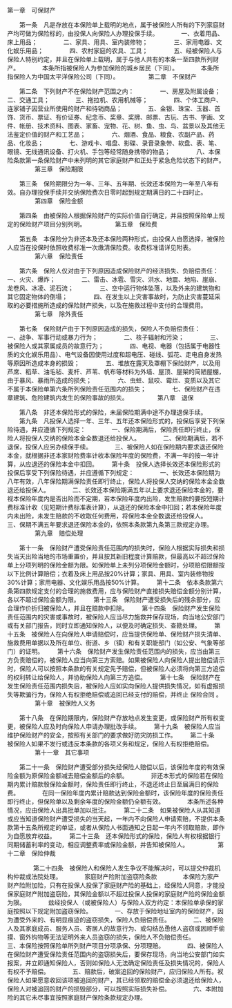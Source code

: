 
 



第一章　可保财产

　　第一条　凡是存放在本保险单上载明的地点，属于被保险人所有的下列家庭财产均可做为保险标的，由投保人向保险人办理投保手续。　　
　　一、衣着用品、床上用品；　　
　　二、家具、用具、室内装修物；　　
　　三、家用电器、文化娱乐用品；　　
　　四、农村家庭的农具、工具；　　
　　五、经被保险人与保险人特别约定，并且在保险单上载明，属于与他人共有的本条一至四款所列财产。　　
　　本条所指被保险人为参加保险的城乡居民（下同）。　　
　　本条所指保险人为中国太平洋保险公司（下同）。
　　
　　 
第二章　不保财产

　　第二条　下列财产不在保险财产范围之内：　　
　　一、房屋及附属设备；　
　　二、交通工具；　　
　　三、拖拉机、农用机械等；　　
　　四、个体工商户、连家铺子因营业所使用的财产和待销商品；　　
　　五、金银、珠宝、玉器、首饰、货币、票证、有价证券、纪念币、奖章、奖牌、邮票、古玩、古书、字画、文件、帐册、技术资料、图表、家畜、宠物、花、树、鱼、虫、鸟、盆景以及其他无法鉴定价值的财产和工艺品；　　
　　六、烟酒、食品、粮食、农副产品、药品、化妆品；　　
　　七、游戏卡、唱盘、影碟、录音录象带、软盘、表、笔、眼镜、无线通讯设备、打火机、手包等经常随身携带的物品；　　
　　八、本保险条款第一条保险财产中未列明的其它家庭财产和正处于紧急危险状态下的财产。
　　
　　 
第三章　保险期限

　　第三条　保险期限分为一年、三年、五年期、长效还本保险为一年至八年有效。自办理投保手续并交纳保险费次日零时起到规定期满日的二十四时止。
　　
　　 
第四章　保险金额

　　第四条　由被保险人根据保险财产的实际价值自行确定，并且按照保险单上规定的保险财产项目分别列明。
　　
　　 
第五章　保险费

　　第五条　本保险分为非还本及还本保险两种形式，由投保人自愿选择，被保险人应当在投保时依照收费标准一次缴清保险费。收费标准请详见附表。
　　
　　 
第六章　保险责任

　　第六条　保险人仅对由于下列原因造成保险财产的经济损失、负赔偿责任：　　
　　一、火灾、爆炸；　　
　　二、雷击、冰雹、雪灾、洪水、地震、地陷、崖崩、龙卷风、冰凌、泥石流；　　
　　三、空中运行物体坠落，以及外来的建筑物和其它固定物体的倒塌；　　
　　四、在发生以上灾害事故时，为防止灾害蔓延采取的必要措施所造成的保险财产损失，以及在施救过程中支付的合理费用。
　　
　　 
第七章　除外责任

　　第七条　保险财产由于下列原因造成的损失，保险人不负赔偿责任：　　
　　一、战争、军事行动或暴力行为；　　
　　二、核子辐射和污染；　　
　　三、被保险人或其家属成员的故意行为；　　
　　四、电视、电器（包括属于电器性质的文化娱乐用品）、电气设备因使用过度和超电压、碰线、弧花、走电自身发热等原因所造成本身的损毁；　　
　　五、堆放在露天及罩棚下保险财产，以及用芦席、稻草、油毛毡、麦杆、芦苇、帆布等材料为外墙、屋顶、屋架的简陋屋棚，由于暴风、暴雨所造成的损失；　　
　　六、虫蛀、鼠咬、霉烂、变质以及其它不属于本保险单第六条所列保险责任范围内的损失；　　
　　七、保险财产在违章建筑、危险建筑内发生的保险事故的损失。
　　
　　 
第八章　退保

　　第八条　非还本保险形式的保险，未届保险期满中途不办理退保手续。
　　第九条　凡投保人选择一年、三年、五年还本保险形式的，投保后享受下列保险待遇，并应遵循下列规定：　　
　　一、保险期满后，保险责任即行终止，保险人将投保人交纳的保险本金全数退还给投保人。　　
　　二、保险期满后，若不退保，投保人应另办续保手续。　　
　　三、被保险人如在保险期内要求退还保险本金，就根据非还本家财险费率计收本保险年度的保险费，不满一年的按一年计算，从应退还的保险本金中扣回。
　　第十条　投保人选择长效还本保险形式的投保后享受下列保险待遇，并应遵循下列规定：　　
　　一、长效还本保险期为八年有效，八年保险期满保险责任即行终止，保险人将投保人交纳的保险本金全数退还给投保人。　　
　　二、长效还本保险期满五年以上要求退还保险本金的，要视本保险年度内是否出险而不定期，若本保险年度内出险，发生赔款的要按短期计费标准计收（见短期计费标准表计算），从退还的保险本金中扣回；若本保险年度内未出险，未发生赔款的不收取任何费用，将保险本金全数退还给投保人。　　
　　三、保期不满五年要求退还保险本金的，依照本条款第九条第三款规定办理。
　　
　　 
第九章　赔偿处理

　　第十一条　保险财产遭受保险责任范围内的损失时，保险人根据实际损失和损失当天出险当地的市场重置价，并且按其新旧程度计算赔款，但最高以不超过保险单上分项列明的保险金额为限。如保险单上未列分项保险金额时，分项赔偿限额按以下比例计算赔偿；衣着及床上用品按20%计算；家具、用具、室内装修物按30%计算；家用电器、文化娱乐用品按50%计算。
　　第十二条　依本条款第六条第四款规定支付的合理的施救费用，应与保险财产直接损失赔偿金额分别计算，各以不超过保险金额为限。
　　第十三条　保险财产遭受损失后的残余部分，应合理作价折归被保险人，并且在赔款中扣除。
　　第十四条　保险财产发生保险责任范围内的灾害或事故时，被保险人应当尽力施救并保存现场，向当地公安部门或有关部门报告，同时立即通知保险人，以便及时确定损失、查勘处理。
　　第十五条　被保险人在向保险人申请赔偿时，应当提供保险单、保险财产损失清单、施救费用单据以及所在单位、街道、乡（镇）和有关职能部门（如公安、气象等部门）的证明。
　　第十六条　保险财产发生保险责任范围内的损失，应当由第三方负责赔偿的，被保险人应当向第三方索赔。如果被保险人向保险人提出赔偿请示时，保险人可以按照本条款的有关规定先予赔偿，但被保险人必须将向第三方追偿的权利转让给保险人，并协助保险人向第三方追偿。
　　第十七条　保险财产在发生保险责任范围内损失后，被保险人应如实向保险人提供损失情况，如有虚报损失等欺骗行为，保险人有权拒绝赔偿或追回已经支付的赔偿，并终止
保险合同
。
　　
　　 
第十章　被保险人义务

　　第十八条　在保险期限内，保险财产存放地点发生变更，或保险财产所有权变更，被保险人应及时向保险人申请办理批改手续。
　　第十九条　被保险人应当维护保险财产的安全，按照有关部门的要求做好防灾防损工作。
　　第二十条　被保险人如果不发行或违反本条款的各项义务和规定，保险人有权拒绝赔偿。
　　
　　 
第十一章　其它事项

　　第二十一条　保险财产遭受部分损失经保险人赔偿以后，该保险年度的有效保险金额为原保险金额减去赔偿金额后的余额。　　
　　非还本形式的保险若在保险期内累计赔款彀保险金额时，保险责任即行终止，不退还终止日至届满日的保险费。　　
　　在同一保险年度内累计赔款达到保险金额时，该保险年度的保险责任即行终止，但保险单以及剩余年度的保险金额仍全额有效。　　
　　本条所述各种情况，应由保险人出具批单加以批注。
　　第二十二条　如果被保险人从其知道或应当知道保险财产遭受损失的当天起，一年内不向保险人申请索赔，不提供本条款第十五条所规定的单证，或者从保险人书面通知之日起一年内不领取赔款，即作为自愿放弃权益。
　　第二十三条　还本保险形式的保险，保险人有权根据银行同期储蓄利率的变动，相应调整费率或保险金额，并告知被保险人。
　　
　　 
第十二章　保险仲裁

　　
　　第二十四条　被保险人和保险人发生争议不能解决时，可以提交仲裁机构仲裁或法院处理。　　
　　家庭财产险附加盗窃险条款　　
　　本保险为家产财产险附加险，只有在投保人投保了家庭财产险的基础上，经保险人同意，才能投保家庭财产附加盗窃险，其保险金额以不超过投保人投保的家庭财产险的保险金额为限。　　
　　兹经投保人（或被保险人）与保险人双方约定：本保险单承保的家庭按照以下规定附加盗窃保险。　　
　　一、存放于保险地址室内的保险财产，因为遭受外来的、有明显痕迹的盗窃损失，保险人负赔偿责任。　　
　　二、被保险人及其家庭成员、服务人员、寄居人的故意行为、或勾结怂恿他人盗窃或因顺手偷摸、窗外钩物等无法证明外来人员盗窃的损失，保险人不负赔偿责任。　　
　　三、本保险按照保险单所列财产项目分项承保、分项理赔。　　
　　四、被保险人在保险财产遭受保险责任范围内的盗窃损失后，要保存现场，向当地公安部门如实报案，并立即通知保险人，否则如保险人无法确定保险责任及损失情况的，保险人有权不予赔偿。　　
　　五、赔款后，破案追回的保险财产，应归保险人所有。衩保险人如果愿意收回该项被追回的财产，其已经领取的赔偿金必须退还给保险人，保险人对被追回的财产的损毁部分，可以按照实际损失补偿。　　
　　六、本附加险的其它未尽事宜按照家庭财产保险条款规定办理。 


 


 

 
 
 
 
 
  


  
 

  


  


  
 
 
 
 

